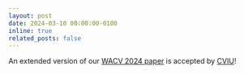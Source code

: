 ```yaml
---
layout: post
date: 2024-03-10 00:00:00-0100
inline: true
related_posts: false
---
```


An extended version of our <a href="https://openaccess.thecvf.com/content/WACV2024/html/Dunnhofer_Tracking_Skiers_From_the_Top_to_the_Bottom_WACV_2024_paper.html">WACV 2024 paper</a> is accepted by <a href="https://www.sciencedirect.com/journal/computer-vision-and-image-understanding">CVIU</a>!